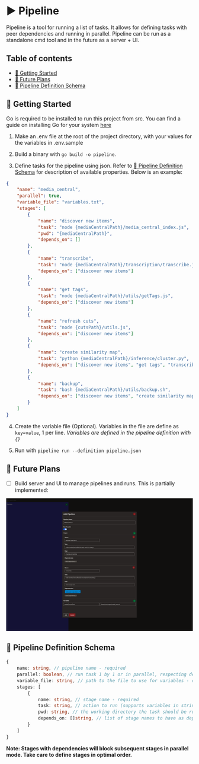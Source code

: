 # ▶ Pipeline

Pipeline is a tool for running a list of tasks. It allows for defining tasks with peer dependencies and running in parallel.
Pipeline can be run as a standalone cmd tool and in the future as a server + UI.

## Table of contents

- [🚀 Getting Started](#-getting-started)
- [📓 Future Plans](#-future-plans)
- [📃 Pipeline Definition Schema](#-pipeline-definition-schema)


## 🚀 Getting Started

Go is required to be installed to run this project from src. You can find a guide on installing Go for your system [here](https://go.dev/doc/install)

1. Make an .env file at the root of the project directory, with your values for the variables in .env.sample

2. Build a binary with `go build -o pipeline`.

3. Define tasks for the pipeline using json. Refer to [📃 Pipeline Definition Schema](#-pipeline-definition-schema) for description of available properties. Below is an example:

```json
{
    "name": "media_central",
    "parallel": true,
    "variable_file": "variables.txt",
    "stages": [
        {
            "name": "discover new items",
            "task": "node {mediaCentralPath}/media_central_index.js",
            "pwd": "{mediaCentralPath}",
            "depends_on": []
        },
        {
            "name": "transcribe",
            "task": "node {mediaCentralPath}/transcription/transcribe.js",
            "depends_on": ["discover new items"]
        },
        {
            "name": "get tags",
            "task": "node {mediaCentralPath}/utils/getTags.js",
            "depends_on": ["discover new items"]
        },
        {
            "name": "refresh cuts",
            "task": "node {cutsPath}/utils.js",
            "depends_on": ["discover new items"]
        },
        {
            "name": "create similarity map",
            "task": "python {mediaCentralPath}/inference/cluster.py",
            "depends_on": ["discover new items", "get tags", "transcribe"]
        },
        {
            "name": "backup",
            "task": "bash {mediaCentralPath}/utils/backup.sh",
            "depends_on": ["discover new items", "create similarity map"]
        }
    ]
}
```

4. Create the variable file (Optional). Variables in the file are define as `key=value`, 1 per line. *Variables are defined in the pipeline definition with `{}`*

5. Run with `pipeline run --definition pipeline.json`

## 📓 Future Plans

- [ ] Build server and UI to manage pipelines and runs. This is partially implemented:

![example markdown output](previews/pipeline_ui.png)

## 📃 Pipeline Definition Schema

```ts
{
    name: string, // pipeline name - required
    parallel: boolean, // run task 1 by 1 or in parallel, respecting dependencies - default false
    variable_file: string, // path to the file to use for variables - optional
    stages: [
        {
            name: string, // stage name - required
            task: string, // action to run (supports variables in string) - required
            pwd: string, // the working directory the task should be run - optional
            depends_on: []string, // list of stage names to have as dependency - optional
        }
    ]
}
```

**Note: Stages with dependencies will block subsequent stages in parallel mode. Take care to define stages in optimal order.**
